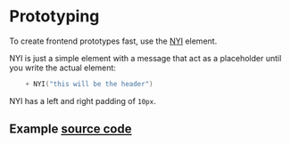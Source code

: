 # Prototyping

To create frontend prototypes fast, use the [NYI](/src/jsMain/kotlin/zakadabar/stack/frontend/builtin/misc/NYI.kt)
element.

NYI is just a simple element with a message that act as a placeholder until you write the actual element:

```kotlin
    + NYI("this will be the header")
```

NYI has a left and right padding of `10px`.

## Example [source code](../../../../lib/examples/src/jsMain/kotlin/zakadabar/lib/examples/frontend/misc/NYIExample.kt)

<div data-zk-enrich="NYIExample"></div>
